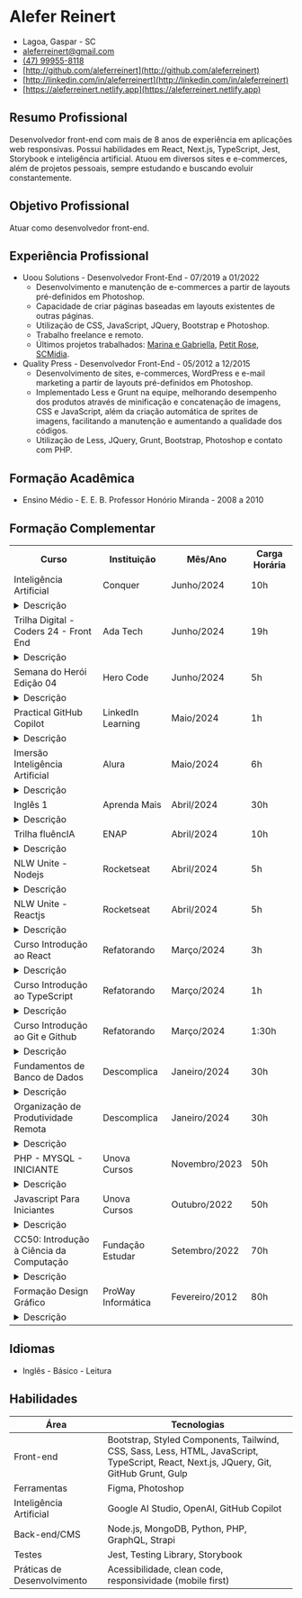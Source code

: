 # Alefer Reinert
- Lagoa, Gaspar - SC
- [aleferreinert@gmail.com](aleferreinert@gmail.com)
- [(47) 99955-8118](https://wa.me/message/FSN72FDKNRO3O1)
- [http://github.com/aleferreinert](http://github.com/aleferreinert)
- [http://linkedin.com/in/aleferreinert](http://linkedin.com/in/aleferreinert)
- [https://aleferreinert.netlify.app](https://aleferreinert.netlify.app)

## Resumo Profissional
Desenvolvedor front-end com mais de 8 anos de experiência em aplicações web responsivas. Possui habilidades em React, Next.js, TypeScript, Jest, Storybook e inteligência artificial. Atuou em diversos sites e e-commerces, além de projetos pessoais, sempre estudando e buscando evoluir constantemente.

## Objetivo Profissional
Atuar como desenvolvedor front-end.

## Experiência Profissional
- Uoou Solutions - Desenvolvedor Front-End - 07/2019 a 01/2022
  - Desenvolvimento e manutenção de e-commerces a partir de layouts pré-definidos em Photoshop.
  - Capacidade de criar páginas baseadas em layouts existentes de outras páginas.
  - Utilização de CSS, JavaScript, JQuery, Bootstrap e Photoshop.
  - Trabalho freelance e remoto.
  - Últimos projetos trabalhados: [Marina e Gabriella](https://www.marinaegabriella.com.br), [Petit Rose](https://www.petitrosestore.com.br), [SCMidia](https://www.scmidia.com.br).
- Quality Press - Desenvolvedor Front-End - 05/2012 a 12/2015
  - Desenvolvimento de sites, e-commerces, WordPress e e-mail marketing a partir de layouts pré-definidos em Photoshop.
  - Implementado Less e Grunt na equipe, melhorando desempenho dos produtos através de  minificação e concatenação de imagens, CSS e JavaScript, além da criação automática de sprites de imagens, facilitando a manutenção e aumentando a qualidade dos códigos.
  - Utilização de Less, JQuery, Grunt, Bootstrap, Photoshop e contato com PHP.

## Formação Acadêmica
- Ensino Médio - E. E. B. Professor Honório Miranda - 2008 a 2010

## Formação Complementar
<table>
  <tr>
    <th>Curso</th>
    <th>Instituição</th>
    <th>Mês/Ano</th>
    <th>Carga Horária</th>
  </tr>
  <tr>
    <td>Inteligência Artificial</td>
    <td>Conquer</td>
    <td>Junho/2024</td>
    <td>10h</td>
  </tr>
 <tr>
    <td colspan='5'>
    <details>
      <summary>Descrição</summary>
      
#### ESTRATÉGIAS PARA DOMINAR IA
- Como não ser substituído(a) pela IA
- A inteligência por trás da IA
- Faça as perguntas certas para ter ótimas respostas da IA
- Case ZTX-Labs: como uma empresa foi criada do zero com o uso do ChatGPT
- Facilite seu dia a dia com ChatGPT, Gemini e Copilot
- Bônus: Desvendando o ChatGPT4 Omni
- Bônus: Transforme o medo da IA em vontade de aprender

#### ELEVE SUA PRODUTIVIDADE COM IA
- Construção de textos assertivos e de maneira mais ágil
- Ferramentas para tornar suas reuniões mais produtivas
- Automatização de tarefas repetitivas
- Bônus: IA em ação: cases profissionais de sucesso
- Bônus: Como aproveitar no trabalho as facilidades que a IA proporciona

#### IA COMO ALIADA AO PROCESSO CRIATIVO
- Geração, priorização e seleção de ideias usando IA
- Funcionalidades da IA para análise de dados e insights criativos
- Criação de imagens e videos com apoio da IA
- Como montar apresentações usando IA

#### VEJA SUA CARREIRA DECOLAR COM IA
- Mapeamento de competências e padrões de trabalho
- Como melhorar a autogestão usando a IA
- Ferramentas para aumentar repertório e acelerar o aprendizado
- Plano para aplicação de IA na sua rotina
- Bônus: Como integrar as inteligências humana e artificial

#### 3 ESTRATÉGIAS PARA SER UM(A) PROFISSIONAL DE DESTAQUE NA ERA DA IA
- Masterclass online.
<details>  
    </td>
  </tr>
  <tr>
    <td>Trilha Digital - Coders 24 - Front End</td>
    <td>Ada Tech</td>
    <td>Junho/2024</td>
    <td>19h</td>
  </tr>
  <tr>
    <td colspan="4">
      <details>
        <summary>Descrição</summary>
        Lorem ipsum.
      </details>
    </td>
  </tr>
  <tr>
    <td>Semana do Herói Edição 04</td>
    <td>Hero Code</td>
    <td>Junho/2024</td>
    <td>5h</td>
  </tr>
  <tr>
    <td colspan="4">
      <details>
        <summary>Descrição</summary>
        Lorem ipsum.
      </details>
    </td>
  </tr>
  <tr>
    <td>Practical GitHub Copilot</td>
    <td>LinkedIn Learning</td>
    <td>Maio/2024</td>
    <td>1h</td>
  </tr>
  <tr>
    <td colspan="4">
      <details>
        <summary>Descrição</summary>
        Lorem ipsum.
      </details>
    </td>
  </tr>
  <tr>
    <td>Imersão Inteligência Artificial</td>
    <td>Alura</td>
    <td>Maio/2024</td>
    <td>6h</td>
  </tr>
  <tr>
    <td colspan="4">
      <details>
        <summary>Descrição</summary>
        Lorem ipsum.
      </details>
    </td>
  </tr>
  <tr>
    <td>Inglês 1</td>
    <td>Aprenda Mais</td>
    <td>Abril/2024</td>
    <td>30h</td>
  </tr>
  <tr>
    <td colspan="4">
      <details>
        <summary>Descrição</summary>
        Lorem ipsum.
      </details>
    </td>
  </tr>
  <tr>
    <td>Trilha fluêncIA</td>
    <td>ENAP</td>
    <td>Abril/2024</td>
    <td>10h</td>
  </tr>
  <tr>
    <td colspan="4">
      <details>
        <summary>Descrição</summary>
        Lorem ipsum.
      </details>
    </td>
  </tr>
  <tr>
    <td>NLW Unite - Nodejs</td>
    <td>Rocketseat</td>
    <td>Abril/2024</td>
    <td>5h</td>
  </tr>
  <tr>
    <td colspan="4">
      <details>
        <summary>Descrição</summary>
        Lorem ipsum.
      </details>
    </td>
  </tr>
  <tr>
    <td>NLW Unite - Reactjs</td>
    <td>Rocketseat</td>
    <td>Abril/2024</td>
    <td>5h</td>
  </tr>
  <tr>
    <td colspan="4">
      <details>
        <summary>Descrição</summary>
        Lorem ipsum.
      </details>
    </td>
  </tr>
  <tr>
    <td>Curso Introdução ao React</td>
    <td>Refatorando</td>
    <td>Março/2024</td>
    <td>3h</td>
  </tr>
  <tr>
    <td colspan="4">
      <details>
        <summary>Descrição</summary>
        Lorem ipsum.
      </details>
    </td>
  </tr>
  <tr>
    <td>Curso Introdução ao TypeScript</td>
    <td>Refatorando</td>
    <td>Março/2024</td>
    <td>1h</td>
  </tr>
  <tr>
    <td colspan="4">
      <details>
        <summary>Descrição</summary>
        Lorem ipsum.
      </details>
    </td>
  </tr>
  <tr>
    <td>Curso Introdução ao Git e Github</td>
    <td>Refatorando</td>
    <td>Março/2024</td>
    <td>1:30h</td>
  </tr>
  <tr>
    <td colspan="4">
      <details>
        <summary>Descrição</summary>
        Lorem ipsum.
      </details>
    </td>
  </tr>
  <tr>
    <td>Fundamentos de Banco de Dados</td>
    <td>Descomplica</td>
    <td>Janeiro/2024</td>
    <td>30h</td>
  </tr>
  <tr>
    <td colspan="4">
      <details>
        <summary>Descrição</summary>
        Lorem ipsum.
      </details>
    </td>
  </tr>
  <tr>
    <td>Organização de Produtividade Remota</td>
    <td>Descomplica</td>
    <td>Janeiro/2024</td>
    <td>30h</td>
  </tr>
  <tr>
    <td colspan="4">
      <details>
        <summary>Descrição</summary>
        Lorem ipsum.
      </details>
    </td>
  </tr>
  <tr>
    <td>PHP - MYSQL - INICIANTE</td>
    <td>Unova Cursos</td>
    <td>Novembro/2023</td>
    <td>50h</td>
  </tr>
  <tr>
    <td colspan="4">
      <details>
        <summary>Descrição</summary>
        Lorem ipsum.
      </details>
    </td>
  </tr>
  <tr>
    <td>Javascript Para Iniciantes</td>
    <td>Unova Cursos</td>
    <td>Outubro/2022</td>
    <td>50h</td>
  </tr>
  <tr>
    <td colspan="4">
      <details>
        <summary>Descrição</summary>
        Lorem ipsum.
      </details>
    </td>
  </tr>
  <tr>
    <td>CC50: Introdução à Ciência da Computação</td>
    <td>Fundação Estudar</td>
    <td>Setembro/2022</td>
    <td>70h</td>
  </tr>
  <tr>
    <td colspan="4">
      <details>
        <summary>Descrição</summary>
        Lorem ipsum.
      </details>
    </td>
  </tr>
  <tr>
    <td>Formação Design Gráfico</td>
    <td>ProWay Informática</td>
    <td>Fevereiro/2012</td>
    <td>80h</td>
  </tr>
  <tr>
    <td colspan="4">
      <details>
        <summary>Descrição</summary>
        Lorem ipsum.
      </details>
    </td>
  </tr>
</table>

## Idiomas
- Inglês - Básico - Leitura

## Habilidades
| Área               | Tecnologias                                               |
|--------------------|-----------------------------------------------------------|
| Front-end          | Bootstrap, Styled Components, Tailwind, CSS, Sass, Less, HTML, JavaScript, TypeScript, React, Next.js, JQuery, Git, GitHub Grunt, Gulp       |
| Ferramentas        | Figma, Photoshop                         |
| Inteligência Artificial | Google AI Studio, OpenAI, GitHub Copilot |
| Back-end/CMS       | Node.js, MongoDB, Python, PHP, GraphQL, Strapi                                       |
| Testes             | Jest, Testing Library, Storybook                           |
| Práticas de Desenvolvimento | Acessibilidade, clean code, responsividade (mobile first)  |
